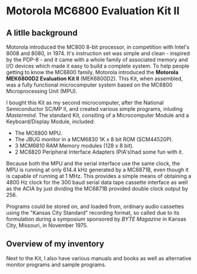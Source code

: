 # Motorola MC6800 Evaluation Kit II

## A litlle background

Motorola introduced the MC800 8-bit processor, in competition with Intel's 8008 and 8080, in 1974.
It's instruction set was simple and clean - inspired by the PDP-8 - and it came with a whole family of associated memory and I/O devices which made it easy to build a complete system.
To help people getting to know the MC6800 family, Motorola introduced the **Motorola MEK6800D2 Evaluation Kit II** (MEK6800D2).
This Kit, when assembled, was a fully functional microcomputer system based on the MC6800 Microprocessing Unit (MPU).

I bought this Kit as my second microcomputer, after the National Semiconductor SC/MP II, and created various simple programs, inluding _Mastermind_.
The standard Kit, consiting of a Microcomputer Module and a Keyboard/Display Module, included:

* The MC6800 MPU.
* The JBUG monitor in a MCM6830 1K x  8 bit ROM (SCM44520P).
* 3 MCM6810 RAM Memory modules (128 x 8 bit).
* 2 MC6820 Peripheral Interface Adapters (PIA's)had some fun with it.

Because both the MPU and the serial interface use the same clock, the MPU is running at only 614.4 kHz generated by a MC6871B, even though it is capable of running at 1 MHz. This provides a simple means of obtaining a 4800 Hz clock for the 300 baud serial data tape cassette interface as well as the ACIA by just dividing the MC6871B provided double clock output by 256.

Programs could be stored on, and loaded from, ordinary audio cassettes using the "Kansas City Standard" recording format, so called due to its formulation during a symposium sponsored by _BYTE Magazine_ in Kansas City, Missouri, in November 1975.

## Overview of my inventory

Next to the Kit, I also have various manuals and books as well as alternative monitor programs and sample programs.

